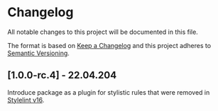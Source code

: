# Changelog
All notable changes to this project will be documented in this file.

The format is based on [Keep a Changelog](http://keepachangelog.com/en/1.0.0/)
and this project adheres to [Semantic Versioning](http://semver.org/spec/v2.0.0.html).

## [1.0.0-rc.4] - 22.04.204
Introduce package as a plugin for stylistic rules that were removed in [Stylelint v16](https://github.com/stylelint/stylelint/blob/main/docs/migration-guide/to-16.md#removed-deprecated-stylistic-rules).

